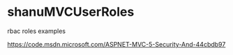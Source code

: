 # shanuMVCUserRoles
rbac roles examples

https://code.msdn.microsoft.com/ASPNET-MVC-5-Security-And-44cbdb97
